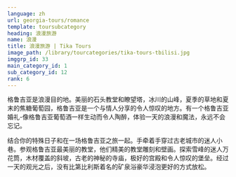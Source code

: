```yaml
---
language: zh
url: georgia-tours/romance
template: toursubcategory
heading: 浪漫旅游
name: 浪漫
title: 浪漫旅游 | Tika Tours
image_path: /library/tourcategories/tika-tours-tbilisi.jpg
imggrp_id: 33
main_category_id: 1
sub_category_id: 12
rank: 6
---
```

<div class="row content-row"><!-- 1298 (2)-->
<div class="col-xs-12 col-sm-6 col-md-6"><!-- 1728 -->


格鲁吉亚是浪漫目的地。美丽的石头教堂和瞭望塔，冰川的山峰，夏季的草地和夏末的焦糖葡萄园，格鲁吉亚是一个与情人分享的令人惊叹的地方。有一个格鲁吉亚婚礼-像格鲁吉亚葡萄酒一样生动而令人陶醉，体验一天的浪漫和魔法，永远不会忘记。
</div>

<div class="col-xs-12 col-sm-6 col-md-6"><!-- 1729 -->

结合你的特殊日子和在一场格鲁吉亚之旅一起。手牵着手穿过古老城市的迷人小巷。参观格鲁吉亚最美丽的教堂，他们精美的教堂雕刻和壁画。探索雪峰的迷人万花筒，木材覆盖的斜坡，古老的神秘的寺庙，极好的宫殿和令人惊叹的堡垒。经过一天的观光之后，没有比第比利斯着名的矿泉浴豪华浸泡更好的方式放松。

</div>

</div>

